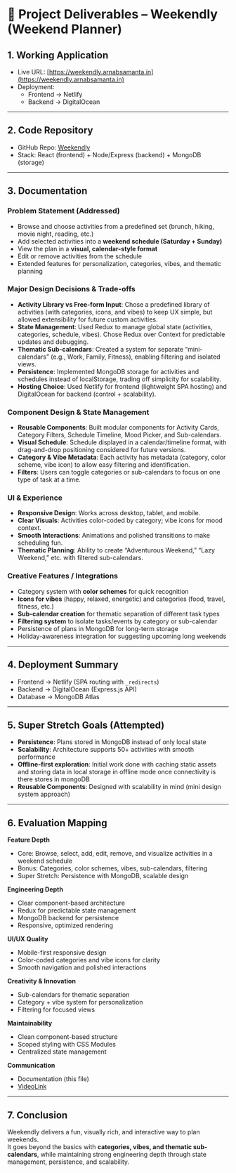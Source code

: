 # 📌 Project Deliverables – Weekendly (Weekend Planner)

## 1. Working Application

-   Live URL: [https://weekendly.arnabsamanta.in](https://weekendly.arnabsamanta.in)
-   Deployment:
    -   Frontend → Netlify
    -   Backend → DigitalOcean

---

## 2. Code Repository

-   GitHub Repo: [Weekendly](https://github.com/learner-enthusiast/React_calender_app)
-   Stack: React (frontend) + Node/Express (backend) + MongoDB (storage)

---

## 3. Documentation

### Problem Statement (Addressed)

-   Browse and choose activities from a predefined set (brunch, hiking, movie night, reading, etc.)
-   Add selected activities into a **weekend schedule (Saturday + Sunday)**
-   View the plan in a **visual, calendar-style format**
-   Edit or remove activities from the schedule
-   Extended features for personalization, categories, vibes, and thematic planning

### Major Design Decisions & Trade-offs

-   **Activity Library vs Free-form Input**: Chose a predefined library of activities (with categories, icons, and vibes) to keep UX simple, but allowed extensibility for future custom activities.
-   **State Management**: Used Redux to manage global state (activities, categories, schedule, vibes). Chose Redux over Context for predictable updates and debugging.
-   **Thematic Sub-calendars**: Created a system for separate “mini-calendars” (e.g., Work, Family, Fitness), enabling filtering and isolated views.
-   **Persistence**: Implemented MongoDB storage for activities and schedules instead of localStorage, trading off simplicity for scalability.
-   **Hosting Choice**: Used Netlify for frontend (lightweight SPA hosting) and DigitalOcean for backend (control + scalability).

### Component Design & State Management

-   **Reusable Components**: Built modular components for Activity Cards, Category Filters, Schedule Timeline, Mood Picker, and Sub-calendars.
-   **Visual Schedule**: Schedule displayed in a calendar/timeline format, with drag-and-drop positioning considered for future versions.
-   **Category & Vibe Metadata**: Each activity has metadata (category, color scheme, vibe icon) to allow easy filtering and identification.
-   **Filters**: Users can toggle categories or sub-calendars to focus on one type of task at a time.

### UI & Experience

-   **Responsive Design**: Works across desktop, tablet, and mobile.
-   **Clear Visuals**: Activities color-coded by category; vibe icons for mood context.
-   **Smooth Interactions**: Animations and polished transitions to make scheduling fun.
-   **Thematic Planning**: Ability to create “Adventurous Weekend,” “Lazy Weekend,” etc. with filtered sub-calendars.

### Creative Features / Integrations

-   Category system with **color schemes** for quick recognition
-   **Icons for vibes** (happy, relaxed, energetic) and categories (food, travel, fitness, etc.)
-   **Sub-calendar creation** for thematic separation of different task types
-   **Filtering system** to isolate tasks/events by category or sub-calendar
-   Persistence of plans in MongoDB for long-term storage
-   Holiday-awareness integration for suggesting upcoming long weekends

---

## 4. Deployment Summary

-   Frontend → Netlify (SPA routing with `_redirects`)
-   Backend → DigitalOcean (Express.js API)
-   Database → MongoDB Atlas

---

## 5. Super Stretch Goals (Attempted)

-   **Persistence**: Plans stored in MongoDB instead of only local state
-   **Scalability**: Architecture supports 50+ activities with smooth performance
-   **Offline-first exploration**: Initial work done with caching static assets and storing data in local storage in offline mode once connectivity is there stores in mongoDB
-   **Reusable Components**: Designed with scalability in mind (mini design system approach)

---

## 6. Evaluation Mapping

**Feature Depth**

-   Core: Browse, select, add, edit, remove, and visualize activities in a weekend schedule
-   Bonus: Categories, color schemes, vibes, sub-calendars, filtering
-   Super Stretch: Persistence with MongoDB, scalable design

**Engineering Depth**

-   Clear component-based architecture
-   Redux for predictable state management
-   MongoDB backend for persistence
-   Responsive, optimized rendering

**UI/UX Quality**

-   Mobile-first responsive design
-   Color-coded categories and vibe icons for clarity
-   Smooth navigation and polished interactions

**Creativity & Innovation**

-   Sub-calendars for thematic separation
-   Category + vibe system for personalization
-   Filtering for focused views

**Maintainability**

-   Clean component-based structure
-   Scoped styling with CSS Modules
-   Centralized state management

**Communication**

-   Documentation (this file)
-   [VideoLink](https://drive.google.com/file/d/1h0FPn6ngrsJ1hVCPLT_LsRcCeXicUDDd/view?usp=sharing)

---

## 7. Conclusion

Weekendly delivers a fun, visually rich, and interactive way to plan weekends.  
It goes beyond the basics with **categories, vibes, and thematic sub-calendars**, while maintaining strong engineering depth through state management, persistence, and scalability.
